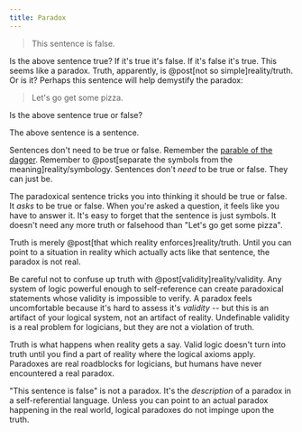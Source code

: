 ```yaml
---
title: Paradox
---
```


> This sentence is false.

Is the above sentence true? If it's true it's false. If it's false it's true. This seems like a paradox. Truth, apparently, is @post[not so simple]reality/truth. Or is it? Perhaps this sentence will help demystify the paradox:

> Let's go get some pizza.

Is the above sentence true or false?

The above sentence is a sentence.

Sentences don't need to be true or false. Remember the [parable of the dagger](http://lesswrong.com/lw/ne/the_parable_of_the_dagger/). Remember to @post[separate the symbols from the meaning]reality/symbology. Sentences don't *need* to be true or false. They can just be.

The paradoxical sentence tricks you into thinking it should be true or false. It *asks* to be true or false. When you're asked a question, it feels like you have to answer it. It's easy to forget that the sentence is just symbols. It doesn't need any more truth or falsehood than "Let's go get some pizza".

Truth is merely @post[that which reality enforces]reality/truth. Until you can point to a situation in reality which actually acts like that sentence, the paradox is not real.

Be careful not to confuse up truth with @post[validity]reality/validity. Any system of logic powerful enough to self-reference can create paradoxical statements whose validity is impossible to verify. A paradox feels uncomfortable because it's hard to assess it's *validity* -- but this is an artifact of your logical system, not an artifact of reality. Undefinable validity is a real problem for logicians, but they are not a violation of truth.

Truth is what happens when reality gets a say. Valid logic doesn't turn into truth until you find a part of reality where the logical axioms apply. Paradoxes are real roadblocks for logicians, but humans have never encountered a real paradox.

"This sentence is false" is not a paradox. It's the *description* of a paradox in a self-referential language. Unless you can point to an actual paradox happening in the real world, logical paradoxes do not impinge upon the truth.

